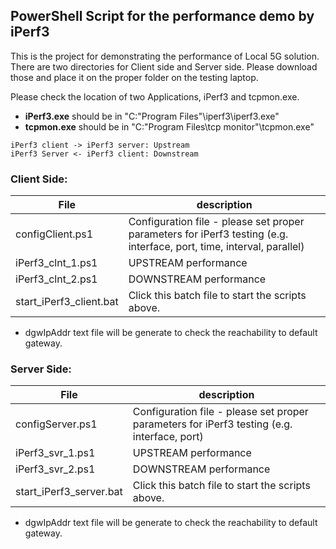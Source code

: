 ## PowerShell Script for the performance demo by iPerf3

This is the project for demonstrating the performance of Local 5G solution. 
There are two directories for Client side and Server side. Please download those and place it on the proper folder on the testing laptop.


Please check the location of two Applications, iPerf3 and tcpmon.exe. 
- **iPerf3.exe** should be in "C:\"Program Files"\iperf3\iperf3.exe"
- **tcpmon.exe** should be in "C:\"Program Files\tcp monitor"\tcpmon.exe"

```uml
iPerf3 client -> iPerf3 server: Upstream
iPerf3 Server <- iPerf3 client: Downstream
```

### Client Side:

| File | description |
|-----|-------------|
| configClient.ps1 |Configuration file - please set proper parameters for iPerf3 testing (e.g. interface, port, time, interval, parallel) |
| iPerf3_clnt_1.ps1 | UPSTREAM performance|
| iPerf3_clnt_2.ps1 | DOWNSTREAM performance|
| start_iPerf3_client.bat | Click this batch file to start the scripts above. |

- dgwIpAddr text file will be generate to check the reachability to default gateway.

### Server Side:

| File | description |
|-----|-------------|
| configServer.ps1 |Configuration file - please set proper parameters for iPerf3 testing (e.g. interface, port) |
| iPerf3_svr_1.ps1 | UPSTREAM performance|
| iPerf3_svr_2.ps1 | DOWNSTREAM performance|
| start_iPerf3_server.bat | Click this batch file to start the scripts above. |

- dgwIpAddr text file will be generate to check the reachability to default gateway.

